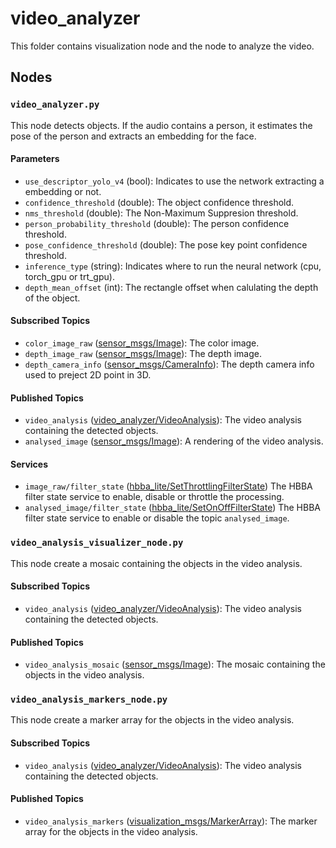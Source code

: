 # video_analyzer
This folder contains visualization node and the node to analyze the video.

## Nodes
### `video_analyzer.py`
This node detects objects. If the audio contains a person, it estimates the pose of the person and extracts an embedding for the face.

#### Parameters
 - `use_descriptor_yolo_v4` (bool): Indicates to use the network extracting a embedding or not.
 - `confidence_threshold` (double): The object confidence threshold.
 - `nms_threshold` (double): The Non-Maximum Suppresion threshold.
 - `person_probability_threshold` (double): The person confidence threshold.
 - `pose_confidence_threshold` (double): The pose key point confidence threshold.
 - `inference_type` (string): Indicates where to run the neural network (cpu, torch_gpu or trt_gpu).
 - `depth_mean_offset` (int): The rectangle offset when calulating the depth of the object.

#### Subscribed Topics
 - `color_image_raw` ([sensor_msgs/Image](http://docs.ros.org/en/noetic/api/sensor_msgs/html/msg/Image.html)): The color image.
 - `depth_image_raw` ([sensor_msgs/Image](http://docs.ros.org/en/noetic/api/sensor_msgs/html/msg/Image.html)): The depth image.
 - `depth_camera_info` ([sensor_msgs/CameraInfo](http://docs.ros.org/en/noetic/api/sensor_msgs/html/msg/CameraInfo.html)): The depth camera info used to preject 2D point in 3D.

#### Published Topics
 - `video_analysis` ([video_analyzer/VideoAnalysis](msg/VideoAnalysis.msg)): The video analysis containing the detected objects.
 - `analysed_image` ([sensor_msgs/Image](http://docs.ros.org/en/noetic/api/sensor_msgs/html/msg/Image.html)): A rendering of the video analysis.

#### Services
 - `image_raw/filter_state` ([hbba_lite/SetThrottlingFilterState](../../hbba_lite/srv/SetThrottlingFilterState.srv)) The HBBA filter state service to enable, disable or throttle the processing.
 - `analysed_image/filter_state` ([hbba_lite/SetOnOffFilterState](../../hbba_lite/srv/SetOnOffFilterState.srv)) The HBBA filter state service to enable or disable the topic `analysed_image`.

### `video_analysis_visualizer_node.py`
This node create a mosaic containing the objects in the video analysis.

#### Subscribed Topics
 - `video_analysis` ([video_analyzer/VideoAnalysis](msg/VideoAnalysis.msg)): The video analysis containing the detected objects.

#### Published Topics
 - `video_analysis_mosaic` ([sensor_msgs/Image](http://docs.ros.org/en/noetic/api/sensor_msgs/html/msg/Image.html)): The mosaic containing the objects in the video analysis.

### `video_analysis_markers_node.py`
This node create a marker array for the objects in the video analysis.

#### Subscribed Topics
 - `video_analysis` ([video_analyzer/VideoAnalysis](msg/VideoAnalysis.msg)): The video analysis containing the detected objects.

#### Published Topics
 - `video_analysis_markers` ([visualization_msgs/MarkerArray](http://docs.ros.org/en/noetic/api/visualization_msgs/html/msg/MarkerArray.html)): The marker array for the objects in the video analysis.
